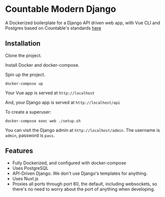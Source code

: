 # Countable Modern Django

A Dockerized boilerplate for a Django API driven web app, with Vue CLI and Postgres based on Countable's standards [here](https://github.com/countable-web/open-source-corporation/tree/master/product/engineering)

## Installation

Clone the project.

Install Docker and docker-compose.

Spin up the project.

```
docker-compose up
```

Your Vue app is served at `http://localhost`

And, your Django app is served at `http://localhost/api`


To create a superuser:

```
docker-compose exec web ./setup.sh
```

You can visit the Django admin at `http://localhost/admin`. The username is `admin`, password is `pass`.

## Features

  * Fully Dockerized, and configured with docker-compose
  * Uses PostgreSQL
  * API-Driven Django. We don't use Django's templates for anything.
  * Uses Nuxt.js
  * Proxies all ports through port 80, the default, including websockets, so there's no need to worry about the port of anything when developing.

